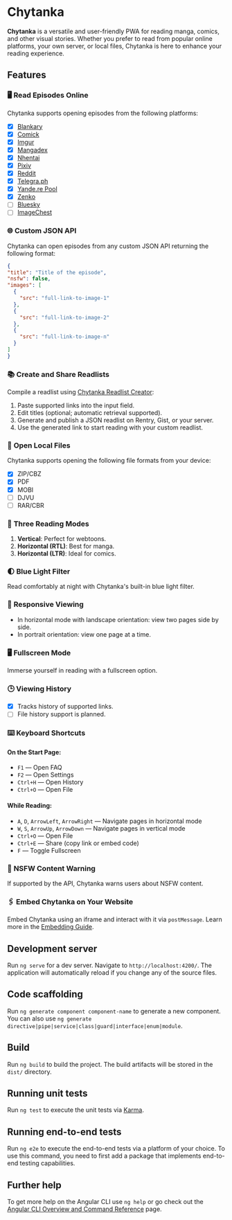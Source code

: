 # Chytanka

**Chytanka** is a versatile and user-friendly PWA for reading manga, comics, and other visual stories. Whether you prefer to read from popular online platforms, your own server, or local files, Chytanka is here to enhance your reading experience.

## Features

### 🖥️ **Read Episodes Online**

Chytanka supports opening episodes from the following platforms:

- [x] [Blankary](https://blankary.com)
- [x] [Comick](https://comick.io)
- [x] [Imgur](https://imgur.com)
- [x] [Mangadex](https://mangadex.org)
- [x] [Nhentai](https://nhentai.net)
- [x] [Pixiv](https://pixiv.net) 
- [x] [Reddit](https://reddit.com)
- [x] [Telegra.ph](https://telegra.ph) 
- [x] [Yande.re Pool](https://yande.re/pool)
- [x] [Zenko](https://zenko.online)
- [ ] [Bluesky](https://bsky.app)
- [ ] [ImageChest](https://imgchest.com/)
<!-- - [ ] [Catbox](https://catbox.moe/) -->
  
### 🌐 **Custom JSON API**

Chytanka can open episodes from any custom JSON API returning the following format:

```json
{
"title": "Title of the episode",
"nsfw": false,
"images": [
  {
    "src": "full-link-to-image-1"
  },
  {
    "src": "full-link-to-image-2"
  },
  {
    "src": "full-link-to-image-n"
  }
]
}
```

### 📚 **Create and Share Readlists**

Compile a readlist using [Chytanka Readlist Creator](https://chytanka.ink/list):

1. Paste supported links into the input field.
2. Edit titles (optional; automatic retrieval supported).
3. Generate and publish a JSON readlist on Rentry, Gist, or your server.
4. Use the generated link to start reading with your custom readlist.

### 📂 **Open Local Files**

Chytanka supports opening the following file formats from your device:

- [x] ZIP/CBZ
- [x] PDF
- [x] MOBI
- [ ] DJVU
- [ ] RAR/CBR

### 📖 **Three Reading Modes**

1. **Vertical**: Perfect for webtoons.
2. **Horizontal (RTL)**: Best for manga.
3. **Horizontal (LTR)**: Ideal for comics.

### 🌓 **Blue Light Filter**

Read comfortably at night with Chytanka's built-in blue light filter.

### 📱 **Responsive Viewing**

- In horizontal mode with landscape orientation: view two pages side by side.
- In portrait orientation: view one page at a time.

### 🖥️ **Fullscreen Mode**

Immerse yourself in reading with a fullscreen option.

### 🕒 **Viewing History**

- [x] Tracks history of supported links.
- [ ] File history support is planned.

### ⌨️ **Keyboard Shortcuts**

#### On the Start Page:

- `F1` — Open FAQ
- `F2` — Open Settings
- `Ctrl+H` — Open History
- `Ctrl+O` — Open File

#### While Reading:

- `A`, `D`, `ArrowLeft`, `ArrowRight` — Navigate pages in horizontal mode
- `W`, `S`, `ArrowUp`, `ArrowDown` — Navigate pages in vertical mode
- `Ctrl+O` — Open File
- `Ctrl+E` — Share (copy link or embed code)
- `F` — Toggle Fullscreen

### 🔞 **NSFW Content Warning**

If supported by the API, Chytanka warns users about NSFW content.

### 🖇️ **Embed Chytanka on Your Website**

Embed Chytanka using an iframe and interact with it via `postMessage`. Learn more in the [Embedding Guide](https://github.com/chytanka/chytanka.github.io/wiki/Embedding-Chytanka-on-Your-Website).

## Development server

Run `ng serve` for a dev server. Navigate to `http://localhost:4200/`. The application will automatically reload if you change any of the source files.

## Code scaffolding

Run `ng generate component component-name` to generate a new component. You can also use `ng generate directive|pipe|service|class|guard|interface|enum|module`.

## Build

Run `ng build` to build the project. The build artifacts will be stored in the `dist/` directory.

## Running unit tests

Run `ng test` to execute the unit tests via [Karma](https://karma-runner.github.io).

## Running end-to-end tests

Run `ng e2e` to execute the end-to-end tests via a platform of your choice. To use this command, you need to first add a package that implements end-to-end testing capabilities.

## Further help

To get more help on the Angular CLI use `ng help` or go check out the [Angular CLI Overview and Command Reference](https://angular.io/cli) page.
